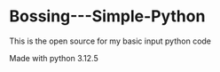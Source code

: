 # Bossing---Simple-Python
This is the open source for my basic input python code

Made with python 3.12.5
